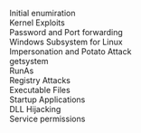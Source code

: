Initial enumiration   
Kernel Exploits   
Password and Port forwarding   
Windows Subsystem for Linux   
Impersonation and Potato Attack   
getsystem   
RunAs   
Registry Attacks   
Executable Files   
Startup Applications   
DLL Hijacking   
Service permissions